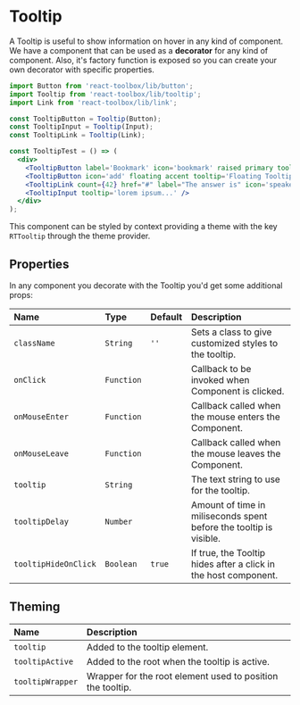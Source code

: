 # Tooltip

A Tooltip is useful to show information on hover in any kind of component. We have a component that can be used as a **decorator** for any kind of component. Also, it's factory function is exposed so you can create your own decorator with specific properties.

<!-- example -->
```jsx
import Button from 'react-toolbox/lib/button';
import Tooltip from 'react-toolbox/lib/tooltip';
import Link from 'react-toolbox/lib/link';

const TooltipButton = Tooltip(Button);
const TooltipInput = Tooltip(Input);
const TooltipLink = Tooltip(Link);

const TooltipTest = () => (
  <div>
    <TooltipButton label='Bookmark' icon='bookmark' raised primary tooltip='Bookmark Tooltip' tooltipDelay={1000} />
    <TooltipButton icon='add' floating accent tooltip='Floating Tooltip' />
    <TooltipLink count={42} href="#" label="The answer is" icon='speaker_notes' tooltip='Question - universe?'/>
    <TooltipInput tooltip='lorem ipsum...' />
  </div>
);
```

This component can be styled by context providing a theme with the key `RTTooltip` through the theme provider.

## Properties

In any component you decorate with the Tooltip you'd get some additional props:

| Name                  | Type          | Default       | Description|
|:-----|:-----|:-----|:-----|
| `className`           | `String`      | `''`          | Sets a class to give customized styles to the tooltip.|
| `onClick`             | `Function`    |               | Callback to be invoked when Component is clicked.|
| `onMouseEnter`        | `Function`    |               | Callback called when the mouse enters the Component.|
| `onMouseLeave`        | `Function`    |               | Callback called when the mouse leaves the Component.|
| `tooltip`             | `String`      |               | The text string to use for the tooltip.|
| `tooltipDelay`        | `Number`      |               | Amount of time in miliseconds spent before the tooltip is visible.|
| `tooltipHideOnClick`  | `Boolean`     | `true`        | If true, the Tooltip hides after a click in the host component.|

## Theming

| Name     | Description|
|:---------|:-----------|
| `tooltip` | Added to the tooltip element.|
| `tooltipActive` | Added to the root when the tooltip is active.|
| `tooltipWrapper` | Wrapper for the root element used to position the tooltip.|
